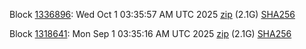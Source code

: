 Block [1336896](https://insight.testnet.networks.dash.org/insight/block/0000008c8a822eb3694da3a1cbb2d6cd003c40f1f80803dcd7ecea4bde9ded44): Wed Oct  1 03:35:57 AM UTC 2025 [zip](https://dash-bootstrap-2.ams3.digitaloceanspaces.com/testnet/2025-10-01/bootstrap.dat.zip) (2.1G) [SHA256](https://dash-bootstrap-2.ams3.digitaloceanspaces.com/testnet/2025-10-01/sha256.txt)

Block [1318641](https://insight.testnet.networks.dash.org/insight/block/0000017e95ba507cfb0a5fa74bcc8147b5c32e61ca651df3f2e8a1cb2b20f143): Mon Sep  1 03:35:16 AM UTC 2025 [zip](https://dash-bootstrap-2.ams3.digitaloceanspaces.com/testnet/2025-09-01/bootstrap.dat.zip) (2.1G) [SHA256](https://dash-bootstrap-2.ams3.digitaloceanspaces.com/testnet/2025-09-01/sha256.txt)
